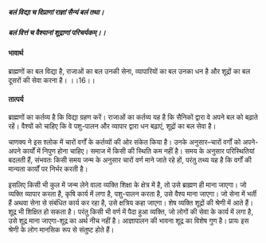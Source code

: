 ##### बलं विद्या च विप्राणां राज्ञां सैन्यं बलं तथा।
##### बलं वित्तं च वैश्यानां शूद्राणां परिचर्यकम्।।

#### भावार्थ

ब्राह्मणों का बल विद्या है, राजाओं का बल उनकी सेना, व्यापारियों का बल उनका धन है और शूद्रों का बल दूसरों की सेवा करना है। ।।16।।

#### तात्पर्य

ब्राह्मणों का कर्तव्य है कि विद्या ग्रहण करें। राजाओं का कर्तव्य यह है कि सैनिकों द्वारा वे अपने बल को बढ़ाते रहें। वैश्यों को चाहिए कि वे पशु-पालन और व्यापार द्वारा धन बढ़ाएं, शूद्रों का बल सेवा है।

चाणक्य ने इस श्लोक में चारों वर्गों के कर्तव्यों की ओर संकेत किया है। उनके अनुसार–चारों वर्गों को अपने-अपने कार्यों में निपुण होना चाहिए। समाज में किसी की स्थिति कम नहीं है। समय के अनुसार परिस्थितियां बदलती हैं, संभवतः किसी समय जन्म के अनुसार चारों वर्ण माने जाते रहे हों, परंतु तथ्य यह है कि वर्गों की मान्यता कार्यों पर निर्भर करती है।

इसलिए किसी भी कुल में जन्म लेने वाला व्यक्ति शिक्षा के क्षेत्र में है, तो उसे ब्राह्मण ही माना जाएगा। जो व्यक्ति व्यापार करता है, कृषि कार्य में लगा है, पशु-पालन करता है, उसे वैश्य माना जाएगा। जो सेना में भर्ती हैं अथवा सेना से संबंधित कार्य कर रहा है, उसे क्षत्रिय कहा जाएगा। शेष व्यक्ति शूद्रों की श्रेणी में आते हैं। शूद्र भी शिक्षित हो सकता है। परंतु किसी भी वर्ण में पैदा हुआ व्यक्ति, जो लोगों की सेवा के कार्य में लगा है, उसे शूद्र माना जाएगा-शूद्र का अर्थ नीच नहीं है। आज्ञापालन की भावना शूद्र का विशेष गुण है। प्रायः इस श्रेणी के लोग मानसिक रूप से संतुष्ट होते हैं।
